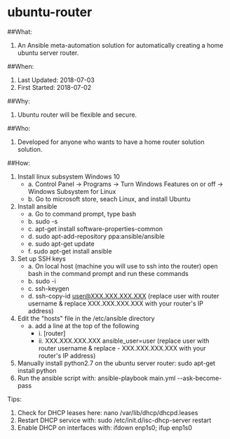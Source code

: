# ubuntu-router

##What: 
1. An Ansible meta-automation solution for automatically creating a home ubuntu server router.

##When:
1. Last Updated: 2018-07-03
2. First Started: 2018-07-02

##Why:
1. Ubuntu router will be flexible and secure. 

##Who: 
1. Developed for anyone who wants to have a home router solution solution.

##How:
1. Install linux subsystem Windows 10
    - a. Control Panel -> Programs -> Turn Windows Features on or off -> Windows Subsystem for Linux
    - b. Go to microsoft store, seach Linux, and install Ubuntu
2. Install ansible
    - a. Go to command prompt, type bash
    - b. sudo -s
    - c. apt-get install software-properties-common
    - d. sudo apt-add-repository ppa:ansible/ansible
    - e. sudo apt-get update
    - f. sudo apt-get install ansible
3. Set up SSH keys
    - a. On local host (machine you will use to ssh into the router) open bash in the command prompt and run these commands
    - b. sudo -i
    - c. ssh-keygen
    - d. ssh-copy-id user@XXX.XXX.XXX.XXX (replace user with router username & replace XXX.XXX.XXX.XXX with your router's IP address)
3. Edit the "hosts" file in the /etc/ansible directory
    - a. add a line at the top of the following
        - i. [router]
        - ii. XXX.XXX.XXX.XXX ansible_user=user (replace user with router username & replace - XXX.XXX.XXX.XXX with your router's IP address)
4. Manually install python2.7 on the ubuntu server router: sudo apt-get install python
5. Run the ansible script with: ansible-playbook main.yml --ask-become-pass


Tips:
1. Check for DHCP leases here: nano /var/lib/dhcp/dhcpd.leases
2. Restart DHCP service with: sudo /etc/init.d/isc-dhcp-server restart
3. Enable DHCP on interfaces with: ifdown enp1s0; ifup enp1s0